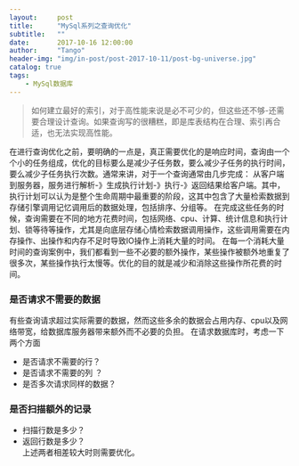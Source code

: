 ```yaml
---
layout:     post
title:      "MySql系列之查询优化"
subtitle:   ""
date:       2017-10-16 12:00:00
author:     "Tango"
header-img: "img/in-post/post-2017-10-11/post-bg-universe.jpg"
catalog: true
tags:   
    - MySql数据库 
---
```


> 如何建立最好的索引，对于高性能来说是必不可少的，但这些还不够-还需要合理设计查询。如果查询写的很糟糕，即是库表结构在合理、索引再合适，也无法实现高性能。


在进行查询优化之前，要明确的一点是，真正需要优化的是响应时间，查询由一个个小的任务组成，优化的目标要么是减少子任务数，要么减少子任务的执行时间，要么减少子任务执行次数。通常来讲，对于一个查询通常由几步完成： 从客户端到服务器，服务进行解析-》生成执行计划-》执行-》返回结果给客户端。其中，执行计划可以认为是整个生命周期中最重要的阶段，这其中包含了大量检索数据到存储引擎调用记忆调用后的数据处理，包括排序、分组等。
在完成这些任务的时候，查询需要在不同的地方花费时间，包括网络、cpu、计算、统计信息和执行计划、锁等待等操作，尤其是向底层存储心情检索数据调用操作，这些调用需要在内存操作、出操作和内存不足时导致IO操作上消耗大量的时间。
在每一个消耗大量时间的查询案例中，我们都看到一些不必要的额外操作，某些操作被额外地重复了很多次，某些操作执行太慢等。优化的目的就是减少和消除这些操作所花费的时间。  

### 是否请求不需要的数据

有些查询请求超过实际需要的数据，然而这些多余的数据会占用内存、cpu以及网络带宽，给数据库服务器带来额外而不必要的负担。
在请求数据库时，考虑一下两个方面
- 是否请求不需要的行？
- 是否请求不需要的列 ？
- 是否多次请求同样的数据？

### 是否扫描额外的记录
- 扫描行数是多少？
- 返回行数是多少？  
上述两者相差较大时则需要优化。







